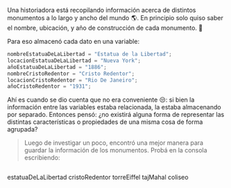 Una historiadora está recopilando información acerca de distintos monumentos a lo largo y ancho del mundo :earth_americas:. En principio solo quiso saber el nombre, ubicación, y año de construcción de cada monumento. :moyai:

Para eso almacenó cada dato en una variable:

```javascript
nombreEstatuaDeLaLibertad = "Estatua de la Libertad";
locacionEstatuaDeLaLibertad = "Nueva York";
añoEstatuaDeLaLibertad = "1886";
nombreCristoRedentor = "Cristo Redentor";
locacionCristoRedentor = "Rio De Janeiro";
añoCristoRedentor = "1931";
```

Ahí es cuando se dio cuenta que no era conveniente :unamused:: si bien la información entre las variables estaba relacionada, la estaba almacenando por separado. Entonces pensó: ¿no existirá alguna forma de representar las distintas características o propiedades de una misma cosa de forma agrupada? 

> Luego de investigar un poco, encontró una mejor manera para guardar la información de los monumentos. Probá en la consola escribiendo:

> ```javascript
estatuaDeLaLibertad
cristoRedentor
torreEiffel
tajMahal
coliseo
```
